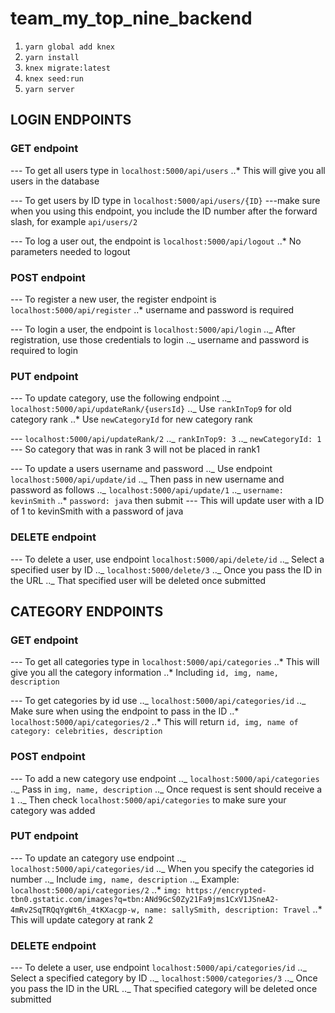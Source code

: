 # team_my_top_nine_backend

1. `yarn global add knex`
2. `yarn install`
3. `knex migrate:latest`
4. `knex seed:run`
5. `yarn server`

## LOGIN ENDPOINTS

### GET endpoint

--- To get all users type in `localhost:5000/api/users`
..\* This will give you all users in the database

--- To get users by ID type in `localhost:5000/api/users/{ID}` ---make sure when you using this endpoint, you include the ID number after the forward slash, for example `api/users/2`

--- To log a user out, the endpoint is `localhost:5000/api/logout`
..\* No parameters needed to logout

### POST endpoint

--- To register a new user, the register endpoint is `localhost:5000/api/register`
..\* username and password is required

--- To login a user, the endpoint is `localhost:5000/api/login`
.._ After registration, use those credentials to login
.._ username and password is required to login

### PUT endpoint

--- To update category, use the following endpoint
.._ `localhost:5000/api/updateRank/{usersId}`
.._ Use `rankInTop9` for old category rank
..\* Use `newCategoryId` for new category rank

--- `localhost:5000/api/updateRank/2`
.._ `rankInTop9: 3`
.._ `newCategoryId: 1`
--- So category that was in rank 3 will not be placed in rank1

--- To update a users username and password
.._ Use endpoint `localhost:5000/api/update/id`
.._ Then pass in new username and password as follows
.._ `localhost:5000/api/update/1`
.._ `username: kevinSmith`
..\* `password: java` then submit
--- This will update user with a ID of 1 to kevinSmith with a password of java

### DELETE endpoint

--- To delete a user, use endpoint `localhost:5000/api/delete/id`
.._ Select a specified user by ID
.._ `localhost:5000/delete/3`
.._ Once you pass the ID in the URL
.._ That specified user will be deleted once submitted

## CATEGORY ENDPOINTS

### GET endpoint

--- To get all categories type in `localhost:5000/api/categories`
..\* This will give you all the category information
..\* Including `id, img, name, description`

--- To get categories by id use
.._ `localhost:5000/api/categories/id`
.._ Make sure when using the endpoint to pass in the ID
..\* `localhost:5000/api/categories/2`
..\* This will return `id, img, name of category: celebrities, description`

### POST endpoint

--- To add a new category use endpoint
.._ `localhost:5000/api/categories`
.._ Pass in `img, name, description`
.._ Once request is sent should receive a `1`
.._ Then check `localhost:5000/api/categories` to make sure your category was added

### PUT endpoint

--- To update an category use endpoint
.._ `localhost:5000/api/categories/id`
.._ When you specify the categories id number
.._ Include `img, name, description`
.._ Example: `localhost:5000/api/categories/2`
..\* `img: https://encrypted-tbn0.gstatic.com/images?q=tbn:ANd9GcS0Zy21Fa9jms1CxV1JSneA2-4mRv2SqTRQqYgWt6h_4tKXacgp-w, name: sallySmith, description: Travel`
..\* This will update category at rank 2

### DELETE endpoint

--- To delete a user, use endpoint `localhost:5000/api/categories/id`
.._ Select a specified category by ID
.._ `localhost:5000/categories/3`
.._ Once you pass the ID in the URL
.._ That specified category will be deleted once submitted
